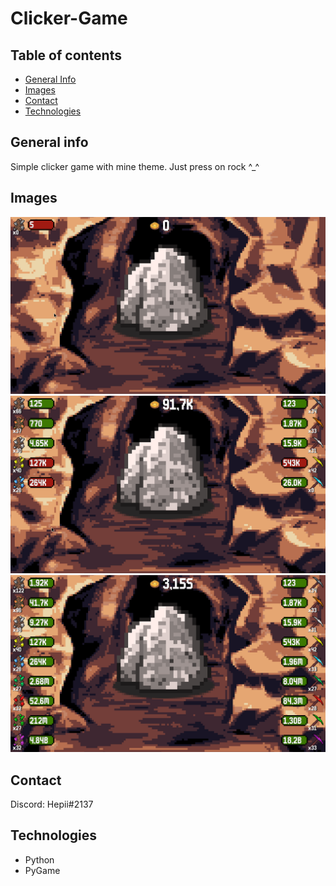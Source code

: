# Clicker-Game
## Table of contents
* [General Info](#general_info)
* [Images](#images)
* [Contact](#contact)
* [Technologies](#technologies)
## General info
Simple clicker game with mine theme. Just press on rock ^_^

## Images
![1](./data/1.png)<br />
![2](./data/2.png)<br />
![3](./data/3.png)<br />

## Contact
Discord: Hepii#2137 <br />

## Technologies
* Python
* PyGame

